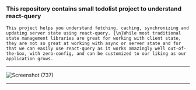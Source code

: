 ### This repository contains small todolist project to understand react-query

```
This project helps you understand fetching, caching, synchronizing and updating server state using react-query. {\n}While most traditional state management libraries are great for working with client state, they are not so great at working with async or server state and for that we can easily use react-query as it works amazingly well out-of-the-box, with zero-config, and can be customized to our liking as our application grows.
```

***
![Screenshot (737)](https://user-images.githubusercontent.com/70688937/208753653-6ecc4722-a328-4dc9-befc-add631281270.png)
***
